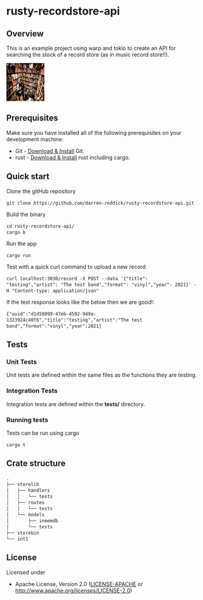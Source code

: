 # rusty-recordstore-api

## Overview

This is an example project using warp and tokio to create an API for searching the stock of a record store (as in music record store!!).

<p align="left">
<img width="100" height="100" src="/assets/images/index.jpg">
</p>

## Prerequisites

Make sure you have installed all of the following prerequisites on your development machine:

* Git - [Download & Install](https://git-scm.com/downloads) Git. 
* rust - [Download & Install](https://doc.rust-lang.org/cargo/getting-started/installation.html) rust including cargo.

## Quick start

Clone the gitHub repository

```
git clone https://github.com/darren-reddick/rusty-recordstore-api.git
```

Build the binary

```
cd rusty-recordstore-api/
cargo b
```

Run the app
```
cargo run
```

Test with a quick curl command to upload a new record
```
curl localhost:3030/record -X POST --data '{"title": "testing","artist": "The test band","format": "vinyl","year": 2021}' -H "Content-type: application/json"
```

If the test response looks like the below then we are good!:
```
{"uuid":"d1d59099-47eb-4592-949a-1323924c40f6","title":"testing","artist":"The test band","format":"vinyl","year":2021}
```

## Tests

### Unit Tests

Unit tests are defined within the same files as the functions they are testing.

### Integration Tests

Integration tests are defined within the **tests/** directory.

### Running tests

Tests can be run using cargo
```
cargo t
```


## Crate structure

```
.
├── storelib
│   ├── handlers
│   │   └── tests
│   ├── routes
│   │   └── tests
│   └── models
│       ├── inmemdb
│       └── tests
├── storebin
└── int1
```




## License

Licensed under 

 * Apache License, Version 2.0
   ([LICENSE-APACHE](LICENSE-APACHE) or http://www.apache.org/licenses/LICENSE-2.0)






